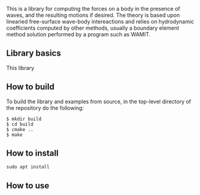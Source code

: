 This is a library for computing the forces on a body in the presence of waves, and the resulting motions if desired.  The theory is based upon linearied free-surface wave-body intereactions and relies on hydrodynamic coefficients computed by other methods, usually a boundary element method solution performed by a program such as WAMIT.


## Library basics
This library 

## How to build
To build the library and examples from source, in the top-level directory of the repository do the following:
   ```
   $ mkdir build
   $ cd build
   $ cmake ..
   $ make
   ```

## How to install

  ``` sudo apt install ```

## How to use
